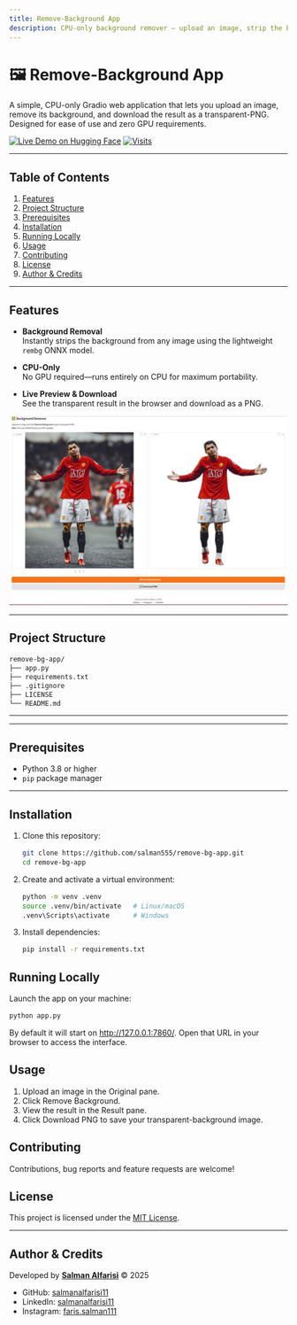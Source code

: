 ```yaml
---
title: Remove-Background App
description: CPU-only background remover — upload an image, strip the background, and download a transparent PNG.
---
```


# 🖼️ Remove-Background App

A simple, CPU-only Gradio web application that lets you upload an image, remove its background, and download the result as a transparent-PNG. Designed for ease of use and zero GPU requirements.

[![Live Demo on Hugging Face](https://img.shields.io/badge/Live%20Demo-Hugging%20Face-orange?style=for-the-badge&logo=huggingface)](https://huggingface.co/spaces/salman555/Background-Remover)
[![Visits](https://visitor-badge.glitch.me/badge?page_id=salman555.Background-Remover)](https://huggingface.co/spaces/salman555/Background-Remover)

---

## Table of Contents

1. [Features](#features)  
2. [Project Structure](#project-structure)  
3. [Prerequisites](#prerequisites)  
4. [Installation](#installation)  
5. [Running Locally](#running-locally)  
6. [Usage](#usage)  
7. [Contributing](#contributing)  
8. [License](#license)  
9. [Author & Credits](#author--credits)  

---

## Features

- **Background Removal**  
  Instantly strips the background from any image using the lightweight `rembg` ONNX model.

- **CPU-Only**  
  No GPU required—runs entirely on CPU for maximum portability.

- **Live Preview & Download**  
  See the transparent result in the browser and download as a PNG.

<p align="center">
  <img src="demo.png" alt="Demo Screenshot" width="600">
</p>

---

## Project Structure

```
remove-bg-app/
├── app.py
├── requirements.txt
├── .gitignore
├── LICENSE
└── README.md
```

---


---

## Prerequisites

- Python 3.8 or higher  
- `pip` package manager  

---

## Installation

1. Clone this repository:

   ```bash
   git clone https://github.com/salman555/remove-bg-app.git
   cd remove-bg-app
   ```

2. Create and activate a virtual environment:

   ```bash
   python -m venv .venv
   source .venv/bin/activate   # Linux/macOS
   .venv\Scripts\activate      # Windows
   ```

3. Install dependencies:

   ```bash
   pip install -r requirements.txt
   ```

## Running Locally

Launch the app on your machine:
   ```bash
   python app.py
   ```
By default it will start on http://127.0.0.1:7860/. Open that URL in your browser to access the interface.

## Usage

1. Upload an image in the Original pane.
2. Click Remove Background.
3. View the result in the Result pane.
4. Click Download PNG to save your transparent-background image.

## Contributing
Contributions, bug reports and feature requests are welcome!

## License

This project is licensed under the [MIT License](LICENSE).

---

## Author & Credits

Developed by **[Salman Alfarisi](https://github.com/salmanalfarisi11)** © 2025  
- GitHub: [salmanalfarisi11](https://github.com/salmanalfarisi11)  
- LinkedIn: [salmanalfarisi11](https://linkedin.com/in/salmanalfarisi11)  
- Instagram: [faris.salman111](https://instagram.com/faris.salman111)  



